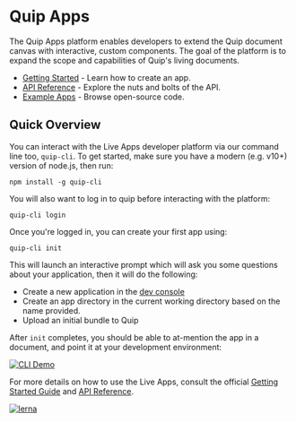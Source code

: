 # Quip Apps

The Quip Apps platform enables developers to extend the Quip document canvas with interactive, custom components. The goal of the platform is to expand the scope and capabilities of Quip's living documents.

<ul>
    <li><a href="https://quip.com/dev/liveapps/">Getting Started</a> - Learn how to create an app.</li>
    <li><a href="https://quip.com/dev/liveapps/documentation">API Reference</a> - Explore the nuts and bolts of the API.</li>
    <li><a href="https://quip.com/dev/liveapps/samples">Example Apps</a> - Browse open-source code.</li>
</ul>

## Quick Overview

You can interact with the Live Apps developer platform via our command line too, `quip-cli`. To get started, make sure you have a modern (e.g. v10+) version of node.js, then run:

```
npm install -g quip-cli
```

You will also want to log in to quip before interacting with the platform:

```
quip-cli login
```

Once you're logged in, you can create your first app using:

```
quip-cli init
```

This will launch an interactive prompt which will ask you some questions about your application, then it will do the following:

-   Create a new application in the [dev console](https://quip.com/dev/console)
-   Create an app directory in the current working directory based on the name provided.
-   Upload an initial bundle to Quip

After `init` completes, you should be able to at-mention the app in a document, and point it at your development environment:

[![CLI Demo](https://img.youtube.com/vi/IejJfRX-bKM/0.jpg)](https://www.youtube.com/watch?v=IejJfRX-bKM)

For more details on how to use the Live Apps, consult the official [Getting Started Guide](https://quip.com/dev/liveapps/) and [API Reference](https://quip.com/dev/liveapps/documentation).

[![lerna](https://img.shields.io/badge/maintained%20with-lerna-cc00ff.svg)](https://lernajs.io/)
